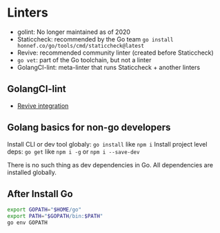# Linters

- golint: No longer maintained as of 2020
- Staticcheck: recommended by the Go team `go install honnef.co/go/tools/cmd/staticcheck@latest`
- Revive: recommended community linter (created before Staticcheck)
- `go vet`: part of the Go toolchain, but not a linter
- GolangCI-lint: meta-linter that runs Staticcheck + another linters

## GolangCI-lint

- [Revive integration](https://github.com/mgechev/revive?tab=readme-ov-file#golangci-lint)

## Golang basics for non-go developers

Install CLI or dev tool globaly: `go install` like `npm i`
Install project level deps: `go get` like `npm i -g` or `npm i --save-dev`

There is no such thing as dev dependencies in Go. All dependencies are installed globally.

## After Install Go

```sh
export GOPATH="$HOME/go"
export PATH="$GOPATH/bin:$PATH"
go env GOPATH
```
